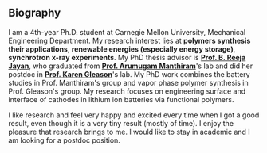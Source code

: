 <section class="thirteen columns" markdown="1">

# Biography
I am a 4th-year Ph.D. student at Carnegie Mellon University, Mechanical Engineering Department. My research interest lies at **polymers synthesis their applications**, **renewable energies (especially energy storage)**, **synchrotron x-ray experiments**. My PhD thesis advisor is **[Prof. B. Reeja Jayan](http://jayanlab.com/)**, who graduated from **[Prof. Arumugam Manthiram](http://sites.utexas.edu/manthiram/)**'s lab and did her postdoc in **[Prof. Karen Gleason](http://web.mit.edu/gleason-lab/)**'s lab. My PhD work combines the battery studies in Prof. Manthiram's group and vapor phase polymer synthesis in Prof. Gleason's group. My research focuses on engineering surface and interface of cathodes in lithium ion batteries via functional polymers.   

I like research and feel very happy and excited every time when I got a good result, even though it is a very tiny result (mostly of time). I enjoy the pleasure that research brings to me. I would like to stay in academic and I am looking for a postdoc position.

</section>